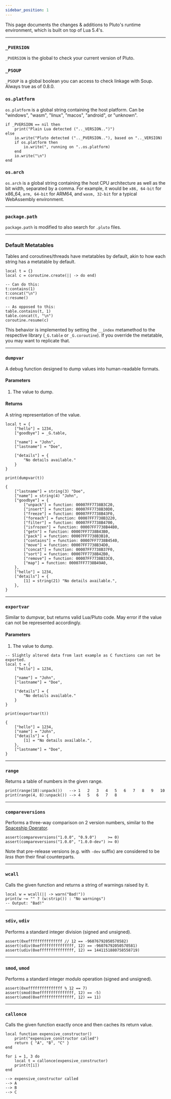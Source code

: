 ```yaml
---
sidebar_position: 1
---
```


This page documents the changes & additions to Pluto's runtime environment, which is built on top of Lua 5.4's.

---
### `_PVERSION`
`_PVERSION` is the global to check your current version of Pluto.

### `_PSOUP`
`_PSOUP` is a global boolean you can access to check linkage with Soup. Always true as of 0.8.0.

### `os.platform`
`os.platform` is a global string containing the host platform. Can be "windows", "wasm", "linux", "macos", "android", or "unknown".

```pluto
if _PVERSION == nil then
    print("Plain Lua detected (".._VERSION..")")
else
    io.write("Pluto detected (".._PVERSION.."), based on ".._VERSION)
    if os.platform then
        io.write(", running on "..os.platform)
    end
    io.write("\n")
end
```

### `os.arch`

`os.arch` is a global string containing the host CPU architecture as well as the bit width, separated by a comma. For example, it would be `x86, 64-bit` for x86_64, `arm, 64-bit` for ARM64, and `wasm, 32-bit` for a typical WebAssembly environment.

---
### `package.path`
`package.path` is modified to also search for `.pluto` files.

---
### Default Metatables

Tables and coroutines/threads have metatables by default, akin to how each string has a metatable by default.
```pluto
local t = {}
local c = coroutine.create(|| -> do end)

-- Can do this:
t:contains(1)
t:concat("\n")
c:resume()

-- As opposed to this:
table.contains(t, 1)
table.concat(t, "\n")
coroutine.resume(c)
```
This behavior is implemented by setting the `__index` metamethod to the respective library (`_G.table` or `_G.coroutine`). If you override the metatable, you may want to replicate that.

---
### `dumpvar`
A debug function designed to dump values into human-readable formats.
#### Parameters
1. The value to dump.
#### Returns
A string representation of the value.
```pluto
local t = {
    ["hello"] = 1234,
    ["goodbye"] = _G.table,

    ["name"] = "John",
    ["lastname"] = "Doe",

    ["details"] = {
        "No details available."
    }
}

print(dumpvar(t))
```
```
{
    ["lastname"] = string(3) "Doe",
    ["name"] = string(4) "John",
    ["goodbye"] = {
        ["unpack"] = function: 00007FF7738B3C20,
        ["insert"] = function: 00007FF7738B30D0,
        ["freeze"] = function: 00007FF7738B43F0,
        ["foreach"] = function: 00007FF7738B3220,
        ["filter"] = function: 00007FF7738B4700,
        ["isfrozen"] = function: 00007FF7738B44B0,
        ["getn"] = function: 00007FF7738B43B0,
        ["pack"] = function: 00007FF7738B3B10,
        ["contains"] = function: 00007FF7738B4540,
        ["move"] = function: 00007FF7738B34D0,
        ["concat"] = function: 00007FF7738B37F0,
        ["sort"] = function: 00007FF7738B42B0,
        ["remove"] = function: 00007FF7738B33C0,
        ["map"] = function: 00007FF7738B49A0,
    },
    ["hello"] = 1234,
    ["details"] = {
        [1] = string(21) "No details available.",
    },
}
```

---
### `exportvar`
Similar to dumpvar, but returns valid Lua/Pluto code. May error if the value can not be represented accordingly.
#### Parameters
1. The value to dump.
```pluto
-- Slightly altered data from last example as C functions can not be exported.
local t = {
    ["hello"] = 1234,

    ["name"] = "John",
    ["lastname"] = "Doe",

    ["details"] = {
        "No details available."
    }
}

print(exportvar(t))
```
```
{
    ["hello"] = 1234,
    ["name"] = "John",
    ["details"] = {
        [1] = "No details available.",
    },
    ["lastname"] = "Doe",
}
```

---
### `range`
Returns a table of numbers in the given range.
```pluto
print(range(10):unpack())   --> 1   2   3   4   5   6   7   8   9   10
print(range(4, 8):unpack()) --> 4   5   6   7   8
```

---
### `compareversions`
Performs a three-way comparison on 2 version numbers, similar to the [Spaceship Operator](../New%20Operators#spaceship-operator).
```pluto
assert(compareversions("1.0.0", "0.9.0")     >= 0)
assert(compareversions("1.0.0", "1.0.0-dev") >= 0)
```
Note that pre-release versions (e.g. with `-dev` suffix) are considered to be _less than_ their final counterparts.

---
### `wcall`
Calls the given function and returns a string of warnings raised by it.
```pluto
local w = wcall(|| -> warn("Bad!"))
print(w ~= "" ? (w:strip()) : "No warnings")
-- Output: "Bad!"
```

---
### `sdiv`, `udiv`
Performs a standard integer division (signed and unsigned).
```pluto
assert(0xefffffffffffffff // 12 == -96076792050570582)
assert(sdiv(0xefffffffffffffff, 12) == -96076792050570581)
assert(udiv(0xefffffffffffffff, 12) == 1441151880758558719)
```

---
### `smod`, `umod`
Performs a standard integer modulo operation (signed and unsigned).
```pluto
assert(0xefffffffffffffff % 12 == 7)
assert(smod(0xefffffffffffffff, 12) == -5)
assert(umod(0xefffffffffffffff, 12) == 11)
```

---
### `callonce`
Calls the given function exactly once and then caches its return value.
```pluto
local function expensive_constructor()
    print("expensive_constructor called")
    return { "A", "B", "C" }
end

for i = 1, 3 do
    local t = callonce(expensive_constructor)
    print(t[i])
end

--> expensive_constructor called
--> A
--> B
--> C
```
